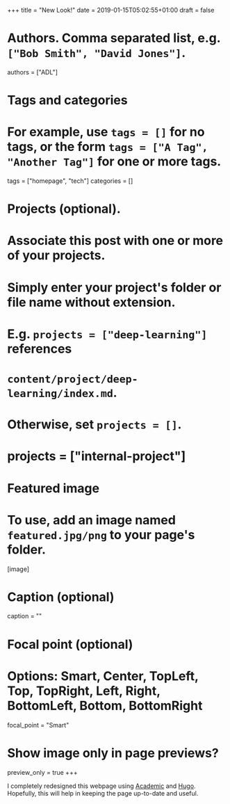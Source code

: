 +++
title = "New Look!"
date = 2019-01-15T05:02:55+01:00
draft = false

# Authors. Comma separated list, e.g. `["Bob Smith", "David Jones"]`.
authors = ["ADL"]

# Tags and categories
# For example, use `tags = []` for no tags, or the form `tags = ["A Tag", "Another Tag"]` for one or more tags.
tags = ["homepage", "tech"]
categories = []

# Projects (optional).
#   Associate this post with one or more of your projects.
#   Simply enter your project's folder or file name without extension.
#   E.g. `projects = ["deep-learning"]` references
#   `content/project/deep-learning/index.md`.
#   Otherwise, set `projects = []`.
# projects = ["internal-project"]

# Featured image
# To use, add an image named `featured.jpg/png` to your page's folder.
[image]
  # Caption (optional)
  caption = ""

  # Focal point (optional)
  # Options: Smart, Center, TopLeft, Top, TopRight, Left, Right, BottomLeft, Bottom, BottomRight
  focal_point = "Smart"

  # Show image only in page previews?
  preview_only = true
+++

I completely redesigned this webpage using
[Academic](https://sourcethemes.com/academic/) and
[Hugo](https://gohugo.io/). Hopefully, this
will help in keeping the page up-to-date and useful.
